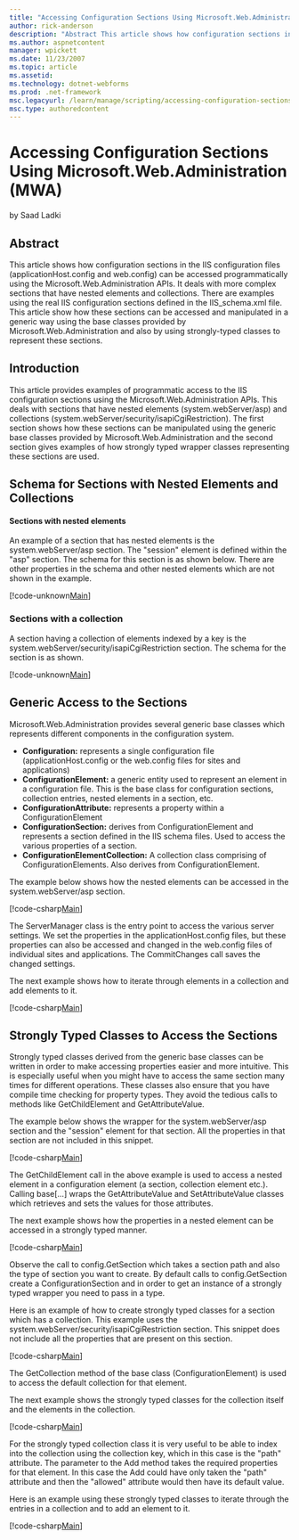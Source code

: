 ```yaml
---
title: "Accessing Configuration Sections Using Microsoft.Web.Administration (MWA) | Microsoft Docs"
author: rick-anderson
description: "Abstract This article shows how configuration sections in the IIS configuration files (applicationHost.config and web.config) can be accessed programmaticall..."
ms.author: aspnetcontent
manager: wpickett
ms.date: 11/23/2007
ms.topic: article
ms.assetid: 
ms.technology: dotnet-webforms
ms.prod: .net-framework
msc.legacyurl: /learn/manage/scripting/accessing-configuration-sections-using-microsoftwebadministration-mwa
msc.type: authoredcontent
---
```

Accessing Configuration Sections Using Microsoft.Web.Administration (MWA)
====================
by Saad Ladki

## Abstract

This article shows how configuration sections in the IIS configuration files (applicationHost.config and web.config) can be accessed programmatically using the Microsoft.Web.Administration APIs. It deals with more complex sections that have nested elements and collections. There are examples using the real IIS configuration sections defined in the IIS\_schema.xml file. This article show how these sections can be accessed and manipulated in a generic way using the base classes provided by Microsoft.Web.Administration and also by using strongly-typed classes to represent these sections.

## Introduction

This article provides examples of programmatic access to the IIS configuration sections using the Microsoft.Web.Administration APIs. This deals with sections that have nested elements (system.webServer/asp) and collections (system.webServer/security/isapiCgiRestriction). The first section shows how these sections can be manipulated using the generic base classes provided by Microsoft.Web.Administration and the second section gives examples of how strongly typed wrapper classes representing these sections are used.

## Schema for Sections with Nested Elements and Collections

#### Sections with nested elements

An example of a section that has nested elements is the system.webServer/asp section. The "session" element is defined within the "asp" section. The schema for this section is as shown below. There are other properties in the schema and other nested elements which are not shown in the example.


[!code-unknown[Main](accessing-configuration-sections-using-microsoftwebadministration-mwa/samples/sample-127047-1.unknown)]


### Sections with a collection

A section having a collection of elements indexed by a key is the system.webServer/security/isapiCgiRestriction section. The schema for the section is as shown.


[!code-unknown[Main](accessing-configuration-sections-using-microsoftwebadministration-mwa/samples/sample-127047-2.unknown)]


## Generic Access to the Sections

Microsoft.Web.Administration provides several generic base classes which represents different components in the configuration system.

- **Configuration:** represents a single configuration file (applicationHost.config or the web.config files for sites and applications)
- **ConfigurationElement:** a generic entity used to represent an element in a configuration file. This is the base class for configuration sections, collection entries, nested elements in a section, etc.
- **ConfigurationAttribute:** represents a property within a ConfigurationElement
- **ConfigurationSection:** derives from ConfigurationElement and represents a section defined in the IIS schema files. Used to access the various properties of a section.
- **ConfigurationElementCollection:** A collection class comprising of ConfigurationElements. Also derives from ConfigurationElement.

The example below shows how the nested elements can be accessed in the system.webServer/asp section.


[!code-csharp[Main](accessing-configuration-sections-using-microsoftwebadministration-mwa/samples/sample3.cs)]


The ServerManager class is the entry point to access the various server settings. We set the properties in the applicationHost.config files, but these properties can also be accessed and changed in the web.config files of individual sites and applications. The CommitChanges call saves the changed settings.

The next example shows how to iterate through elements in a collection and add elements to it.


[!code-csharp[Main](accessing-configuration-sections-using-microsoftwebadministration-mwa/samples/sample4.cs)]


## Strongly Typed Classes to Access the Sections

Strongly typed classes derived from the generic base classes can be written in order to make accessing properties easier and more intuitive. This is especially useful when you might have to access the same section many times for different operations. These classes also ensure that you have compile time checking for property types. They avoid the tedious calls to methods like GetChildElement and GetAttributeValue.

The example below shows the wrapper for the system.webServer/asp section and the "session" element for that section. All the properties in that section are not included in this snippet.


[!code-csharp[Main](accessing-configuration-sections-using-microsoftwebadministration-mwa/samples/sample5.cs)]


The GetChildElement call in the above example is used to access a nested element in a configuration element (a section, collection element etc.). Calling base[...] wraps the GetAttributeValue and SetAttributeValue classes which retrieves and sets the values for those attributes.

The next example shows how the properties in a nested element can be accessed in a strongly typed manner.


[!code-csharp[Main](accessing-configuration-sections-using-microsoftwebadministration-mwa/samples/sample6.cs)]


Observe the call to config.GetSection which takes a section path and also the type of section you want to create. By default calls to config.GetSection create a ConfigurationSection and in order to get an instance of a strongly typed wrapper you need to pass in a type.

Here is an example of how to create strongly typed classes for a section which has a collection. This example uses the system.webServer/security/isapiCgiRestriction section. This snippet does not include all the properties that are present on this section.


[!code-csharp[Main](accessing-configuration-sections-using-microsoftwebadministration-mwa/samples/sample7.cs)]


The GetCollection method of the base class (ConfigurationElement) is used to access the default collection for that element.

The next example shows the strongly typed classes for the collection itself and the elements in the collection.


[!code-csharp[Main](accessing-configuration-sections-using-microsoftwebadministration-mwa/samples/sample8.cs)]


For the strongly typed collection class it is very useful to be able to index into the collection using the collection key, which in this case is the "path" attribute. The parameter to the Add method takes the required properties for that element. In this case the Add could have only taken the "path" attribute and then the "allowed" attribute would then have its default value.

Here is an example using these strongly typed classes to iterate through the entries in a collection and to add an element to it.


[!code-csharp[Main](accessing-configuration-sections-using-microsoftwebadministration-mwa/samples/sample9.cs)]